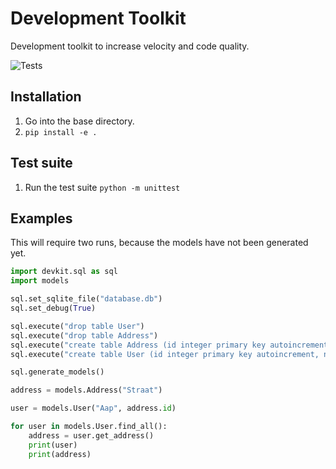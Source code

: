 # Development Toolkit
Development toolkit to increase velocity and code quality.

![Tests](https://github.com/thomaspj10/Development-Toolkit/actions/workflows/tests.yaml/badge.svg)

## Installation
1. Go into the base directory.
2. `pip install -e .`

## Test suite
1. Run the test suite `python -m unittest`

## Examples

This will require two runs, because the models have not been generated yet.

```py
import devkit.sql as sql
import models

sql.set_sqlite_file("database.db")
sql.set_debug(True)

sql.execute("drop table User")
sql.execute("drop table Address")
sql.execute("create table Address (id integer primary key autoincrement, name varchar(255))")
sql.execute("create table User (id integer primary key autoincrement, name varchar(255) not null, address_id int, foreign key (address_id) references Address(id))")

sql.generate_models()

address = models.Address("Straat")

user = models.User("Aap", address.id)

for user in models.User.find_all():
    address = user.get_address()
    print(user)
    print(address)
```
